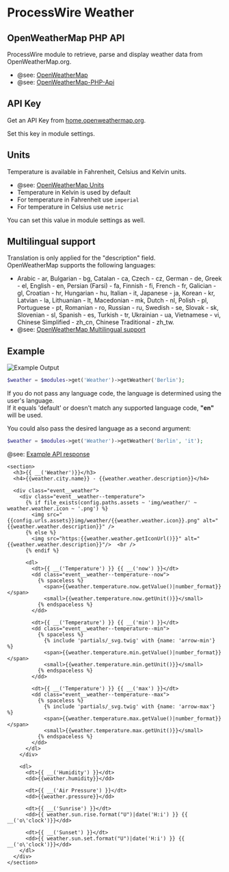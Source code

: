 # ProcessWire Weather

## OpenWeatherMap PHP API

ProcessWire module to retrieve, parse and display weather data from OpenWeatherMap.org.

- @see: [OpenWeatherMap](https://www.openweathermap.org/)
- @see: [OpenWeatherMap-PHP-Api](https://github.com/cmfcmf/OpenWeatherMap-PHP-Api)

## API Key

Get an API Key from [home.openweathermap.org](https://home.openweathermap.org/).

Set this key in module settings.

## Units

Temperature is available in Fahrenheit, Celsius and Kelvin units.

- @see: [OpenWeatherMap Units](http://openweathermap.org/current#data)
- Temperature in Kelvin is used by default
- For temperature in Fahrenheit use `imperial`
- For temperature in Celsius use `metric`

You can set this value in module settings as well.

## Multilingual support

Translation is only applied for the "description" field.  
OpenWeatherMap supports the following languages:

- Arabic - ar, Bulgarian - bg, Catalan - ca, Czech - cz, German - de, Greek - el, English - en, Persian (Farsi) - fa, Finnish - fi, French - fr, Galician - gl, Croatian - hr, Hungarian - hu, Italian - it, Japanese - ja, Korean - kr, Latvian - la, Lithuanian - lt, Macedonian - mk, Dutch - nl, Polish - pl, Portuguese - pt, Romanian - ro, Russian - ru, Swedish - se, Slovak - sk, Slovenian - sl, Spanish - es, Turkish - tr, Ukrainian - ua, Vietnamese - vi, Chinese Simplified - zh_cn, Chinese Traditional - zh_tw.
- @see: [OpenWeatherMap Multilingual support](http://openweathermap.org/current#multi)

## Example

![Example Output](https://raw.githubusercontent.com/justb3a/processwire-weather/master/screen.png)

```php
$weather = $modules->get('Weather')->getWeather('Berlin');
```

If you do not pass any language code, the language is determined using the user's language.  
If it equals 'default' or doesn't match any supported language code, **"en"** will be used.

You could also pass the desired language as a second argument:

```php
$weather = $modules->get('Weather')->getWeather('Berlin', 'it');
```

@see: [Example API response](http://openweathermap.org/weather-data)

```twig
<section>
  <h3>{{ __('Weather')}}</h3>
  <h4>{{weather.city.name}} - {{weather.weather.description}}</h4>

  <div class="event__weather">
    <div class="event__weather--temperature">
      {% if file_exists(config.paths.assets ~ 'img/weather/' ~ weather.weather.icon ~ '.png') %}
        <img src="{{config.urls.assets}}img/weather/{{weather.weather.icon}}.png" alt="{{weather.weather.description}}" />
      {% else %}
        <img src="https:{{weather.weather.getIconUrl()}}" alt="{{weather.weather.description}}"/>  <br />
      {% endif %}

      <dl>
        <dt>{{ __('Temperature') }} {{ __('now') }}</dt>
        <dd class="event__weather--temperature--now">
          {% spaceless %}
            <span>{{weather.temperature.now.getValue()|number_format}}</span>
            <small>{{weather.temperature.now.getUnit()}}</small>
          {% endspaceless %}
        </dd>

        <dt>{{ __('Temperature') }} {{ __('min') }}</dt>
        <dd class="event__weather--temperature--min">
          {% spaceless %}
            {% include 'partials/_svg.twig' with {name: 'arrow-min'} %}
            <span>{{weather.temperature.min.getValue()|number_format}}</span>
            <small>{{weather.temperature.min.getUnit()}}</small>
          {% endspaceless %}
        </dd>

        <dt>{{ __('Temperature') }} {{ __('max') }}</dt>
        <dd class="event__weather--temperature--max">
          {% spaceless %}
            {% include 'partials/_svg.twig' with {name: 'arrow-max'} %}
            <span>{{weather.temperature.max.getValue()|number_format}}</span>
            <small>{{weather.temperature.max.getUnit()}}</small>
          {% endspaceless %}
        </dd>
      </dl>
    </div>

    <dl>
      <dt>{{ __('Humidity') }}</dt>
      <dd>{{weather.humidity}}</dd>

      <dt>{{ __('Air Pressure') }}</dt>
      <dd>{{weather.pressure}}</dd>

      <dt>{{ __('Sunrise') }}</dt>
      <dd>{{ weather.sun.rise.format("U")|date('H:i') }} {{ __('o\'clock')}}</dd>

      <dt>{{ __('Sunset') }}</dt>
      <dd>{{ weather.sun.set.format("U")|date('H:i') }} {{ __('o\'clock')}}</dd>
    </dl>
  </div>
</section>
```
